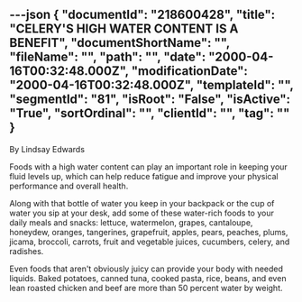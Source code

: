 ---json
{
  "documentId": "218600428",
  "title": "CELERY'S HIGH WATER CONTENT IS A BENEFIT",
  "documentShortName": "",
  "fileName": "",
  "path": "",
  "date": "2000-04-16T00:32:48.000Z",
  "modificationDate": "2000-04-16T00:32:48.000Z",
  "templateId": "",
  "segmentId": "81",
  "isRoot": "False",
  "isActive": "True",
  "sortOrdinal": "",
  "clientId": "",
  "tag": ""
}
---

By Lindsay Edwards 
 
Foods with a high water content can play an important role in keeping your fluid levels up, which can help reduce fatigue and improve your physical performance and overall health. 

Along with that bottle of water you keep in your backpack or the cup of water you sip at your desk, add some of these water-rich foods to your daily meals and snacks: lettuce, watermelon, grapes, cantaloupe, honeydew, oranges, tangerines, grapefruit, apples, pears, peaches, plums, jicama, broccoli, carrots, fruit and vegetable juices, cucumbers, celery, and radishes. 

Even foods that aren't obviously juicy can provide your body with 
needed liquids. Baked potatoes, canned tuna, cooked pasta, rice, 
beans, and even lean roasted chicken and beef are more than 50 percent water by weight.

